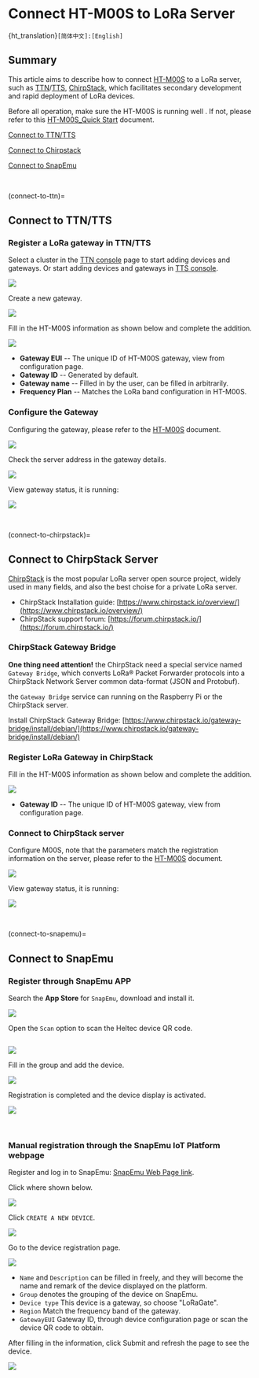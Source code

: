 # Connect HT-M00S to LoRa Server
{ht_translation}`[简体中文]:[English]`

## Summary

This article aims to describe how to connect [HT-M00S](https://heltec.org/project/ht-m00s/) to a LoRa server, such as [TTN](https://www.thethingsnetwork.org/)/[TTS](https://lora.heltec.org/), [ChirpStack](https://www.chirpstack.io/), which facilitates secondary development and rapid deployment of LoRa devices.

Before all operation, make sure the HT-M00S is running well . If not, please refer to this [HT-M00S_Quick Start](https://docs.heltec.org/en/gateway/ht-m00s/quick_start.html) document.

[Connect to TTN/TTS](connect-to-ttn)

[Connect to Chirpstack](connect-to-chirpstack)

[Connect to SnapEmu](connect-to-snapemu)

&nbsp;

(connect-to-ttn)=
## Connect to TTN/TTS

### Register a LoRa gateway in TTN/TTS

Select a cluster in the [TTN console](https://console.thethingsnetwork.org/) page to start adding devices and gateways. Or start adding devices and gateways in [TTS console](https://lora.heltec.org/console).

![](img/connect_to_server/01.png)

Create a new gateway.

![](img/connect_to_server/02.png)

Fill in the HT-M00S information as shown below and complete the addition.

![](img/connect_to_server/10.png)

- **Gateway EUI** -- The unique ID of HT-M00S gateway, view from configuration page.
- **Gateway ID** -- Generated by default.
- **Gateway name** -- Filled in by the user, can be filled in arbitrarily.
- **Frequency Plan** -- Matches the LoRa band configuration in HT-M00S.

### Configure the Gateway
Configuring the gateway, please refer to the [HT-M00S](https://docs.heltec.org/en/gateway/ht-m00s/quick_start.html) document.

![](img/connect_to_server/03.png)

Check the server address in the gateway details.

![](img/connect_to_server/04.png)

View gateway status, it is running:

![](img/connect_to_server/05.png)

&nbsp;

(connect-to-chirpstack)=
## Connect to ChirpStack Server

[ChirpStack](https://www.chirpstack.io/) is the most popular LoRa server open source project, widely used in many fields, and also the best choise for a private LoRa server.

- ChirpStack Installation guide: [https://www.chirpstack.io/overview/](https://www.chirpstack.io/overview/)
- ChirpStack support forum: [https://forum.chirpstack.io/](https://forum.chirpstack.io/)

### ChirpStack Gateway Bridge

**One thing need attention!** the ChirpStack need a special service named `Gateway Bridge`, which converts LoRa® Packet Forwarder protocols into a ChirpStack Network Server common data-format (JSON and Protobuf).

the `Gateway Bridge` service can running on the Raspberry Pi or the ChirpStack server.

Install ChirpStack Gateway Bridge: [https://www.chirpstack.io/gateway-bridge/install/debian/](https://www.chirpstack.io/gateway-bridge/install/debian/)

### Register LoRa Gateway in ChirpStack

Fill in the HT-M00S information as shown below and complete the addition.

![](img/connect_to_server/06.png)

- **Gateway ID** -- The unique ID of HT-M00S gateway, view from configuration page.

### Connect to ChirpStack server

Configure M00S, note that the parameters match the registration information on the server, please refer to the [HT-M00S](https://docs.heltec.org/en/gateway/ht-m00s/quick_start.html) document.

![](img/connect_to_server/03.png)

View gateway status, it is running:

![](img/connect_to_server/07.png)

&nbsp;

(connect-to-snapemu)=
## Connect to SnapEmu

### Register through SnapEmu APP
Search the **App Store** for `SnapEmu`, download and install it.

![](img/connect_to_server/installapp.jpg)


Open the `Scan` option to scan the Heltec device QR code.

``` {Tip} If the device does not have a QR code, click 'Input' for manual registration. For product information you can refer to the corresponding 'Quick Start'.

```

![](img/connect_to_server/scanapp.jpg)


Fill in the group and add the device.

![](img/connect_to_server/addapp.jpg)



Registration is completed and the device display is activated.

![](img/connect_to_server/appcheck.jpg)

&nbsp;

### Manual registration through the SnapEmu IoT Platform webpage
Register and log in to SnapEmu: [SnapEmu Web Page link](platform.snapemu.com).

Click where shown below.

![](img/connect_to_server/platformlog.png)



Click `CREATE A NEW DEVICE`.

![](img/connect_to_server/platformcreate.png)



Go to the device registration page.

![](img/connect_to_server/platformregister.png)

   - `Name` and `Description` can be filled in freely, and they will become the name and remark of the device displayed on the platform. 
   - `Group` denotes the grouping of the device on SnapEmu.
   - `Device type` This device is a gateway, so choose "LoRaGate".
   - `Region` Match the frequency band of the gateway.
   - `GatewayEUI` Gateway ID, through device configuration page or scan the device QR code to obtain.



After filling in the information, click Submit and refresh the page to see the device.

![](img/connect_to_server/platformcreategate.png) 

``` {Tips} If the device shows "unactiveted", it means that the device was not successfully connected. Don't worry, it usually takes some time for the server to respond, please wait a minute and refresh the web page again.
```